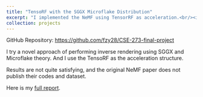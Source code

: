 ```yaml
---
title: "TensoRF with the SGGX Microflake Distribution"
excerpt: "I implemented the NeMF using TensorRF as acceleration.<br/><img src='/images/273.png' width='400px'> "
collection: projects
---
```


GitHub Repository: https://github.com/fzy28/CSE-273-final-project

I try a novel approach of performing inverse rendering using SGGX and Microflake theory. And I use the TensoRF as the acceleration structure.

Results are not quite satisfying, and the original NeMF paper does not publish their codes and dataset.

Here is my [full report](https://drive.google.com/file/d/1Njz5pcKY80VmBV8c7CCWfJwIVl6bSYPr/view?usp=drive_link).